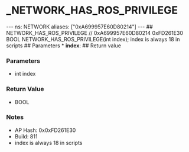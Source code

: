 # _NETWORK_HAS_ROS_PRIVILEGE

--- ns: NETWORK aliases: ["0xA699957E60D80214"] --- ## NETWORK_HAS_ROS_PRIVILEGE  // 0xA699957E60D80214 0xFD261E30 BOOL NETWORK_HAS_ROS_PRIVILEGE(int index);  index is always 18 in scripts  ## Parameters * **index**:  ## Return value

### Parameters
* int index

### Return Value
* BOOL

### Notes
* AP Hash: 0x0xFD261E30
* Build: 811
* index is always 18 in scripts


